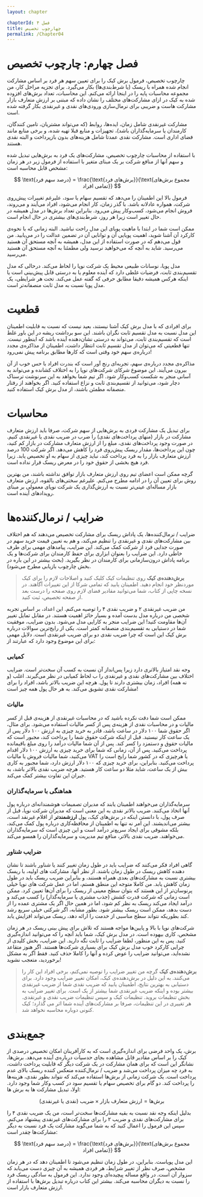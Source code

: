 ```yaml
---
layout: chapter

chapterId: فصل ۴
title: چهارچوب تخصیص
permalink: /Chapter04
---
```


# فصل چهارم: چارچوب تخصیص

چارچوب تخصیص، فرمول برش کیک را برای تعیین سهم هر فرد بر اساس مشارکت انجام شده همراه با ریسک (یا شرط‌بندی‌ها) بکار می‌گیرد. برای تجزیه مراحل کار، من مجموعه محاسبات پایه را در اینجا ارائه می‌کنم. این محاسبات، تعداد برش‌های افزوده شده به کیک در ازای مشارکت‌های مختلف را نشان داده که مبتنی بر ارزش متعارف بازار مشارکت هاست و ضریبی برای نرمال‌سازی ورودی‌های نقدی و غیرنقدی بکار گرفته شده است. 

مشارکت غیرنقدی شامل زمان، ایده‌ها، روابط (که می‌تواند مشتریان، تامین کنندگان، کارمندان یا سرمایه‌گذاران باشد)، تجهیزات و منابع قبلا تهیه شده، و برخی منابع مانند فضای اداری است. مشارکت نقدی عمدتا شامل هزینه‌های بدون بازپرداخت و البته نقدی هستند. 

با استفاده از محاسبات چارچوب تخصیص، مشارکت‌های یک فرد به برش‌هایی تبدیل شده و سهم آنها از منافع شرکت بر یک مبنای متغیر با استفاده از فرمول زیر در هر زمان مشخص قابل محاسبه است:


$$
\text{درصد سهم فرد} = \frac{\text{برش‌های فرد}}{\text{مجموع برش‌های تمامی افراد}}
$$



فرمول بالا این اطمینان را می‌دهد که تقسیم سهام یا سود، علیرغم تغییرات پیش‌روی شرکت، همواره عادلانه باشد. با گذر زمان، کار انجام می‌شود، افراد می‌آیند و می‌روند، فروش انجام می‌شود، کسب‌وکار پیش می‌رود. بنابراین تعداد برش‌ها در مدل همیشه در حال تغییر است زیرا هر روز، شرط‌بندی‌های بیشتری در حال انجام است. 

ممکن است شما در ابتدا با ماهیت پویای این مدل راحت نباشید. البته زمانی که با نحوه‌ی کارکرد آن آشنا شوید، اهمیت پویایی آن و توانایی آن در تضمین عدالت را در می‌یابید. من قول می‌دهم که در صورت استفاده از این مدل، همیشه به آنچه مستحق آن هستید می‌رسید. شاید به آنچه که می‌خواهید نرسید ولی مطمئنا به آنچه مستحق آن هستید می‌رسید.

مدل پویا، نوسانات طبیعی محیط یک شرکت نوپا را لحاظ می‌کند. درحالی که مدل تقسیم‌بندی ثابت، فرضیات غلطی دارد که آینده معلوم یا به درستی قابل پیش‌بینی است یا اینکه هرکس همیشه دقیقا مطابق حرفی که گفته عمل می‌کند. تحت هر شرایطی، یک مدل پویا نسبت به مدل ثابت منصفانه‌تر است.

# قطعیت
برای افرادی که با مدل برش کیک آشنا نیستند، بعید نیست که نسبت به قابلیت اطمینان این مدل نسبت به مدل تقسیم ثابت نگران باشند. این سو برداشت ریشه در این باور غلط است که تقسیم‌بندی ثابت، می‌تواند به درستی نشان‌دهنده آینده باشد که اینطور نیست. تنها قطعیتی که می‌توان از مدل تقسیم ثابت انتظار داشت، اطمینان از مذاکره‌ی مجدد درباره‌ی سهم خود وقتی است که کارها مطابق برنامه پیش نمی‌رود!

مذاکره‌ی مجدد درباره‌ی سهم، تجربه‌ای رنج آور است که بندرت افراد با حس خوب از آن بیرون می‌آیند. این موضوع شرکای شرکت‌های نوپا را به اختلاف کشانده و می‌تواند به آسانی منجر به شکست کسب‌وکار شود.
اگر تیم شما بخواهد به این سرنوشت ترسناک دچار شود، می‌توانید از تقسیم‌بندی ثابت و نزاع استفاده کنید. اگر بخواهند از رفتار منصفانه مطمئن باشند، از مدل برش کیک استفاده کنید.

# محاسبات
برای تبدیل یک مشارکت فردی به برش‌هایی از سهم شرکت، صرفا باید ارزش متعارف مشارکت در بازار (منهای پرداخت‌های نقدی) را ضرب در ضریب نقدی یا غیرنقدی کنیم. در صورت وجود پرداخت‌های نقدی، مبلغ را از ارزش متعارف مشارکت در بازار کم کنید، چون این پرداخت‌ها، مقدار ریسک پیش‌روی فرد را کاهش می‌دهد. اگر شرکت 100 درصد ارزش متعارف بازار را به فرد پرداخت کند، نباید چیزی از سهام به او تخصیص یابد. زیرا فرد هیچ بخشی از حقوق خود را در معرض ریسک قرار نداده است.

گرچه ممکن است اعضای تیم روی ارزش متعارف بازار توافق نداشته باشند، من بهترین روش برای تعیین آن را در ادامه مطرح می‌کنم. علیرغم سختی‌های بالقوه، ارزش متعارف بازار مساله‌ای عینی‌تر نسبت به ارزش‌گذاری یک شرکت نوپای معمولی بر مبنای رویدادهای آینده است. 

# ضرایب / نرمال‌کننده‌ها
ضرایب / نرمال‌کننده‌ها، یک پاداش ریسک برای مشارکت تخصیص می‌دهند که هم اختلاف بین مشارکت‌های نقدی و غیرنقدی را تنظیم می‌کند، و هم به تعیین قیمت خرید سهم در صورت جدایی فرد از شرکت کمک می‌کند. این ضرایب، پیامدهای مهمی برای طرف خاطی دارد. این ضرایب را بعنوان ابزاری برای حفظ کارمندان برای شرکت‌ها و یک برنامه پاداش درون‌سازمانی برای کارمندان در نظر بگیرید. (بحث بیشتر در این باره در بخش چارچوب بازیابی مطرح می‌شود).

>**برش‌دهنده‌ی کیک**
> روی تنظیمات کیک کلیک کنید و اصلاحات لازم را برای کیک موردنظر خود انجام دهید. اطمینان یابید که تمامی شرکا از این تغییرات آگاهند. در نسخه چاپی از کتاب، شما می‌توانید مقادیر فضای لازم روی صفحه را درست بعد از صفحه تخصیص، ثبت کنید. 

من ضریب غیرنقدی ۲ و ضریب نقدی ۴ را توصیه می‌کنم. این اعداد، بر اساس تجربه شخصی من درباره مدل بدست آمده و بسیار حائز اهمیت هستند. در مقابل تمایل تغییر آن‌ها مقاومت کنید! این ضرایب منجر به کارایی مدل می‌شود. بدون ضرایب، موفقیت شما در دستیابی به تقسیم‌بندی منصفانه کمتر است. یکی از رایج‌ترین سوالات درباره برش کیک این است که چرا ضریب نقدی دو برای ضریب غیرنقدی است. دلایل مهمی برای این موضوع وجود دارد که عبارتند از:

### کمیابی

وجه نقد امتیاز بالاتری دارد زیرا پس‌انداز آن نسبت به کسب آن سخت‌تر است. ضرایب اختلاف بین مشارکت‌های نقدی و غیرنقدی را ب لحاظ کمیابی در نظر می‌گیرند. اغلب (و نه همه) افراد، زمان بیشتری دارند تا پول. هرچه این ضریب بالاتر باشد، افراد را برای مشارکت نقدی تشویق می‌کند. به هر حال پول همه چیز است!

### مالیات

ممکن است شما دقت نکرده باشید که در محاسبات غیرنقدی از هزینه‌ی قبل از کسر مالیات و در محاسبات نقدی از هزینه‌ی پس از کسر مالیات استفاده می‌شود.
برای مثال، اگر حقوق شما ۱۰۰ دلار در ساعت باشد، قادر به خرید چیزی به ارزش ۱۰۰ دلار پس از یک ساعت کار نیستید. قبل از اینکه شرکت حقوق شما را پرداخت کند، مجبور است که مالیات حقوق و دستمزد را کسر کند. پس از آن شما مالیات درآمد را روی مبلغ باقیمانده پرداخت می‌کنید. پس از آن، زمانی که شما برای خرید چیزی به ارزش ۱۰۰ دلار اقدام می‌کنید، شما مالیات فروش یا مالیات VAT یا هرچیزی که در کشور شما رایج است را پرداخت می‌کنید. بنابراین، برای خرید چیزی که ۱۰۰ دلار ارزش دارد، شما مجبور به کاری بیش از یک ساعت، شاید مثلا دو ساعت کار هستید. هرچه ضریب نقدی بالاتر باشد، به جبران این تفاوت بیشتر کمک می‌کند. 

### هماهنگی با سرمایه‌گذاران

سرمایه‌گذاران می‌خواهند اطمینان یابند که مدیران تصمیمات هوشمندانه‌ای درباره پول آنها اتخاذ می‌کنند. ضریب بالاتر نقدی به این معنی است که مدیران شرکت نوپا، قبل از صرف پول، با دانستن اینکه در برش‌های کیک، پول **ارزشمندتر** از اقلام غیرنقد است، بیشتر می‌اندیشند. این امر نه تنها به اطمینان از محافظه‌کاری درباره پول کمک می‌کند، بلکه مشوقی برای ایجاد سریع‌تر درآمد است و این چیزی است که سرمایه‌گذاران می‌خواهند. ضریب نقدی بالاتر، منافع تیم مدیریت و سرمایه‌گذاران را همسو می‌کند. 

### ضرایب شناور

گاهی افراد فکر می‌کنند که ضرایب باید در طول زمان تغییر کنند یا شناور باشند تا نشان دهنده کاهش ریسک در طول زمان باشند. از نظر آنها، مشارکت های اولیه، با ریسک بیشتری نسبت به مشارکت‌های بعدی همراه هستند، و بنابراین ضریب ریسک باید در طول زمان کاهش یابد. 
من کاملا متوجه این منطق هستم، اما در عمل شرکت های نوپا خیلی پرنوسان‌تر از این هستند که بتوان سطح معینی از ریسک را برای آن‌ها تعیین کرد. ممکن است زمانی که شرکت قدرت کشش (جذب مشتری یا سرمایه‌گذار) را کسب می‌کند و درآمد ایجاد می‌کند ریسک به نظر کم شود، اما در همین حال اگر یک مشتری عمده را از دست بدهد، ممکن است ریسک بیشتر شود. بطور مشابه، اگر شرکتی خیلی سریع رشد کند بطوریکه نتواند سطح مناسبی از خدمت را ارائه دهد، ریسک می‌تواند افزایش یابد.

شرکت‌های نوپا با بالا و پایین‌ها مواجه هستند که تلاش برای پیش بینی ریسک در هر زمان مشخص، کاری بیهوده است. در مدل برش کیک، شما باید آنچه را که می‌توانید اندازه‌گیری کنید. پس به این منظور، لطفا ضرایب را ثابت نگه دارید. این ضرایب، بخش کلیدی از چرایی کارکرد خوب مدل برش کیک برای بسیاری شرکت‌ها هستند. اگر هنوز متقاعد نشده‌اید، می‌توانید ضرایب را عوض کرده و آنها را کاملا حذف کنید. فقط اگر به مشکل برخوردید، متعجب نشوید!

>**برش‌دهنده‌ی کیک**
> گرچه من تغییر ضرایب را توصیه نمی‌کنم، برخی افراد این کار را می‌کنند. به این دلیل در برش‌دهنده‌ی کیک، امکان تغییر ضرایب وجود دارد. برای دستیابی به بهترین نتایج، اطمینان یابید که ضریب نقدی شما از ضریب غیرنقدی بیشتر بوده و اینکه ضریب غیرنقدی شما بیشتر از یک است. 
>برای تغییر ضرایب به بخش تنظیمات بروید. تنظیمات کیک و سپس تنظیمات ضریب نقدی و غیرنقدی. هر تغییری در این تنظیمات، صرفا بر مشارکت‌های آینده شما اثر می گذارد؛ کیک کنونی دوباره محاسبه نخواهد شد.

# جمع‌بندی
برش، یک واحد فرضی برای اندازه‌گیری است که به کارآفرینان امکان تخصیص درصدی از کیک را بر اساس مقادیر قابل مشاهده بجای حدسیات درباره‌ی آینده می‌دهد. برش‌ها، نشانگر این است که برای همان مشارکت در یک شرکت دیگر که قابلیت پرداخت داشت، به فرد چه میزان پرداخت می‌شد و ضریب / نرمال‌کننده منعکس کننده ریسک بالای عدم پرداخت است. یک شرکت زمانی از برش‌ها استفاده می‌کند که نتواند بطور نقدی، هزینه‌ها را پرداخت کند. 
دو گام برای تخصیص سهام یا تقسیم سود در کسب وکار شما وجود دارد. اولا، تبدیل مشارکت ها به برش ها:


$$
\text{برش‌ها} = \text{ارزش‌ متعارف بازار} \times \text{ضریب (نقدی یا غیر‌نقدی)}
$$



بدلیل اینکه وجه نقد نسبت به بقیه مشارکت‌‌ها سخت‌تر است، من یک ضریب نقدی ۴ را برای مشارکت‌های نقدی و ضریب ۲ را برای مشارکت‌های غیرنقدی پیشنهاد می‌کنم. 
سپس این فرمول را اعمال کنید که به شما می‌گوید مشارکت یک فرد نسبت به دیگر مشارکت‌ها چقدر است:


$$
\text{درصد سهم فرد} = \frac{\text{برش‌های فرد}}{\text{مجموع برش‌های تمامی افراد}}
$$



این مدل پویاست. بنابراین، در طول زمان تنظیم می‌شود تا اطمینان دهد که در هر زمان مشخص، صرف نظر از تغییر شرایط، هر فردی همیشه به آن چیزی دست می‌یابد که سزوار آن است.
در واقع مساله پیچیده‌ای وجود ندارد. این فرمول به سادگی ریسک فرد را نسبت به دیگران محاسبه می‌کند. بیشتر این کتاب درباره تبدیل برش‌ها با استفاده از ارزش متعارف بازار است. 
